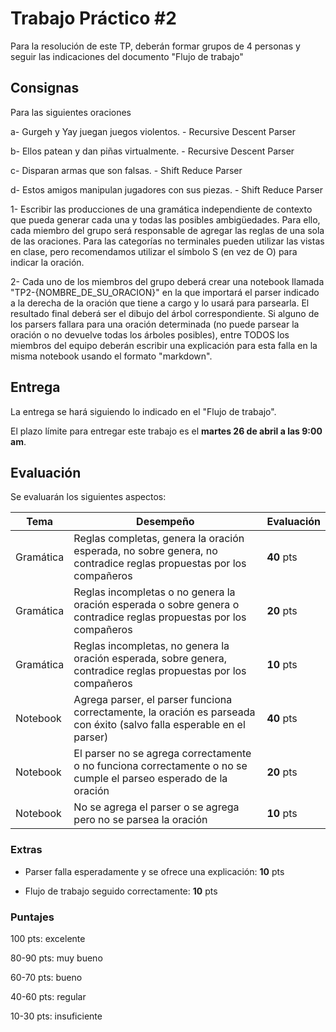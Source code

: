# Trabajo Práctico #2

Para la resolución de este TP, deberán formar grupos de 4 personas y seguir las indicaciones del documento "Flujo de trabajo"

## Consignas

Para las siguientes oraciones

a- Gurgeh y Yay juegan juegos violentos. - Recursive Descent Parser

b- Ellos patean y dan piñas virtualmente. - Recursive Descent Parser

c- Disparan armas que son falsas. - Shift Reduce Parser

d- Estos amigos manipulan jugadores con sus piezas. - Shift Reduce Parser

1- Escribir las producciones de una gramática independiente de contexto que pueda generar cada una y todas las posibles ambigüedades. Para ello, cada miembro del grupo será responsable de agregar las reglas de una sola de las oraciones. Para las categorías no terminales pueden utilizar las vistas en clase, pero recomendamos utilizar el símbolo S (en vez de O) para indicar la oración.

2- Cada uno de los miembros del grupo deberá crear una notebook llamada "TP2-{NOMBRE_DE_SU_ORACION}" en la que importará el parser indicado a la derecha de la oración que tiene a cargo y lo usará para parsearla. El resultado final deberá ser el dibujo del árbol correspondiente. Si alguno de los parsers fallara para una oración determinada (no puede parsear la oración o no devuelve todas los árboles posibles), entre TODOS los miembros del equipo deberán escribir una explicación para esta falla en la misma notebook usando el formato "markdown".

## Entrega

La entrega se hará siguiendo lo indicado en el "Flujo de trabajo". 

El plazo límite para entregar este trabajo es el **martes 26 de abril a las 9:00 am**.

## Evaluación

Se evaluarán los siguientes aspectos:

| Tema | Desempeño | Evaluación |
|------|-----------|------------|
| Gramática | Reglas completas, genera la oración esperada, no sobre genera, no contradice reglas propuestas por los compañeros | **40** pts |
| Gramática | Reglas incompletas o no genera la oración esperada o sobre genera o contradice reglas propuestas por los compañeros | **20** pts |
|Gramática | Reglas incompletas, no genera la oración esperada, sobre genera, contradice reglas propuestas por los compañeros | **10** pts |
| Notebook | Agrega parser, el parser funciona correctamente, la oración es parseada con éxito (salvo falla esperable en el parser) | **40** pts |
| Notebook | El parser no se agrega correctamente o no funciona correctamente o no se cumple el parseo esperado de la oración | **20** pts |
| Notebook | No se agrega el parser o se agrega pero no se parsea la oración | **10** pts |

### Extras
- Parser falla esperadamente y se ofrece una explicación: **10** pts

- Flujo de trabajo seguido correctamente: **10** pts

### Puntajes

100 pts: excelente

80-90 pts: muy bueno

60-70 pts: bueno

40-60 pts: regular

10-30 pts: insuficiente




